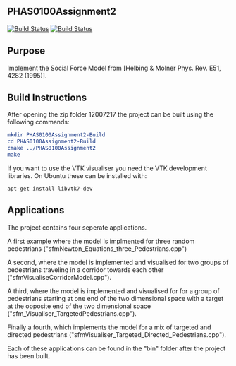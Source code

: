 PHAS0100Assignment2
------------------

[![Build Status](https://travis-ci.com/MattClarkson/PHAS0100Assignment2.svg?branch=master)](https://travis-ci.com/MattClarkson/PHAS0100Assignment2)
[![Build Status](https://ci.appveyor.com/api/projects/status/5pm89ej732c1ekf0/branch/master)](https://ci.appveyor.com/project/MattClarkson/cmakecatch2)


Purpose
-------

Implement the Social Force Model from [Helbing & Molner Phys. Rev. E51, 4282 (1995)].


Build Instructions
------------------
After opening the zip folder 12007217 the project can be built using the following commands:
``` cmake
mkdir PHAS0100Assignment2-Build
cd PHAS0100Assignment2-Build
cmake ../PHAS0100Assignment2
make
```
If you want to use the VTK visualiser you need the VTK development libraries. On Ubuntu these can be installed with:
``` shell
apt-get install libvtk7-dev
```

Applications
------------------
The project contains four seperate applications.

A first example where the model is implmented for three random pedestrians ("sfmNewton_Equations_three_Pedestrians.cpp")

A second, where the model is implemented and visualised for two groups of pedestrians traveling in a corridor towards each other ("sfmVisualiseCorridorModel.cpp").

A third, where the model is implemented and visualised for for a group of pedestrians starting at one end of the two dimensional space with a target at the opposite end of the two dimensional space ("sfm_Visualiser_TargetedPedestrians.cpp").

Finally a fourth, which implements the model for a mix of targeted and directed pedestrians ("sfmVisualiser_Targeted_Directed_Pedestrians.cpp").

Each of these applications can be found in the "bin" folder after the project has been built.



